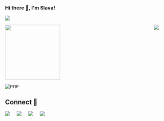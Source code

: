 ### Hi there 👋, I'm Slava!

<!--
**voiteshonok/voiteshonok** is a ✨ _special_ ✨ repository because its `README.md` (this file) appears on your GitHub profile.

Here are some ideas to get you started:

- 🔭 I’m currently working on ...
- 🌱 I’m currently learning ...
- 👯 I’m looking to collaborate on ...
- 🤔 I’m looking for help with ...
- 💬 Ask me about ...
- 📫 How to reach me: ...
- 😄 Pronouns: ...
- ⚡ Fun fact: ...
-->
![](https://komarev.com/ghpvc/?username=voiteshonok&label=Magic+Counter&color=blue&style=plastic)

<img height="180em" src="https://github-readme-stats.vercel.app/api?username=voiteshonok&show_icons=true&hide_border=true&&count_private=true&include_all_commits=true" />

<img align="right" src="https://github-readme-stats.vercel.app/api/top-langs/?username=voiteshonok&langs_count=6&hide=jupyter notebook,cmake,javascript,css,html">

![Pt1P](https://user-images.githubusercontent.com/48784001/130169241-21e51597-9693-47ff-a304-de1812851cd7.gif)

## Connect 🤝
[![](https://img.shields.io/badge/Github-000?style=for-the-badge&logo=Github&logoColor=white)](https://github.com/voiteshonok) &emsp;
[![](https://img.shields.io/badge/Kaggle-00599C?style=for-the-badge&logo=kaggle&logoColor=white)](https://www.kaggle.com/slavavoiteshonok/) &emsp;
[![](https://img.shields.io/badge/LinkedIn-0077B5?style=for-the-badge&logo=linkedin&logoColor=white)](https://www.linkedin.com/in/slava-voiteshonok-0787271b1/) &emsp;
[![](https://img.shields.io/badge/Gmail-D14836?style=for-the-badge&logo=gmail&logoColor=white)](mailto:vsvoiteshonok1@gmail.com) &emsp;
